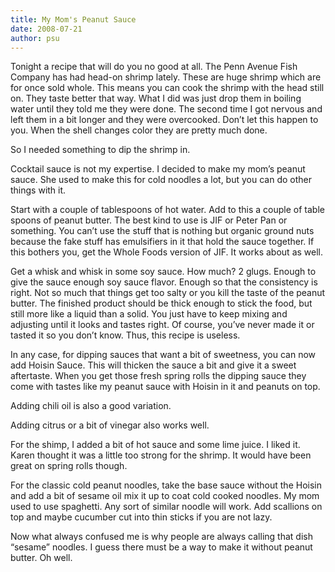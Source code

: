 ```yaml
---
title: My Mom's Peanut Sauce
date: 2008-07-21
author: psu
---
```


Tonight a recipe that will do you no good at all. The Penn Avenue Fish Company has had head-on shrimp lately. These are huge shrimp which are for once sold whole. This means you can cook the shrimp with the head still on. They taste better that way. What I did was just drop them in boiling water until they told me they were done. The second time I got nervous and left them in a bit longer and they were overcooked. Don’t let this happen to you. When the shell changes color they are pretty much done.

So I needed something to dip the shrimp in.

Cocktail sauce is not my expertise. I decided to make my mom’s peanut sauce. She used to make this for cold noodles a lot, but you can do other things with it.

Start with a couple of tablespoons of hot water. Add to this a couple of table spoons of peanut butter. The best kind to use is JIF or Peter Pan or something. You can’t use the stuff that is nothing but organic ground nuts because the fake stuff has emulsifiers in it that hold the sauce together. If this bothers you, get the Whole Foods version of JIF. It works about as well.

Get a whisk and whisk in some soy sauce. How much? 2 glugs. Enough to give the sauce enough soy sauce flavor. Enough so that the consistency is right. Not so much that things get too salty or you kill the taste of the peanut butter. The finished product should be thick enough to stick the food, but still more like a liquid than a solid. You just have to keep mixing and adjusting until it looks and tastes right. Of course, you’ve never made it or tasted it so you don’t know. Thus, this recipe is useless.

In any case, for dipping sauces that want a bit of sweetness, you can now add Hoisin Sauce. This will thicken the sauce a bit and give it a sweet aftertaste. When you get those fresh spring rolls the dipping sauce they come with tastes like my peanut sauce with Hoisin in it and peanuts on top.

Adding chili oil is also a good variation.

Adding citrus or a bit of vinegar also works well.

For the shimp, I added a bit of hot sauce and some lime juice. I liked it. Karen thought it was a little too strong for the shrimp. It would have been great on spring rolls though.

For the classic cold peanut noodles, take the base sauce without the Hoisin and add a bit of sesame oil mix it up to coat cold cooked noodles. My mom used to use spaghetti. Any sort of similar noodle will work. Add scallions on top and maybe cucumber cut into thin sticks if you are not lazy.

Now what always confused me is why people are always calling that dish “sesame” noodles. I guess there must be a way to make it without peanut butter. Oh well.